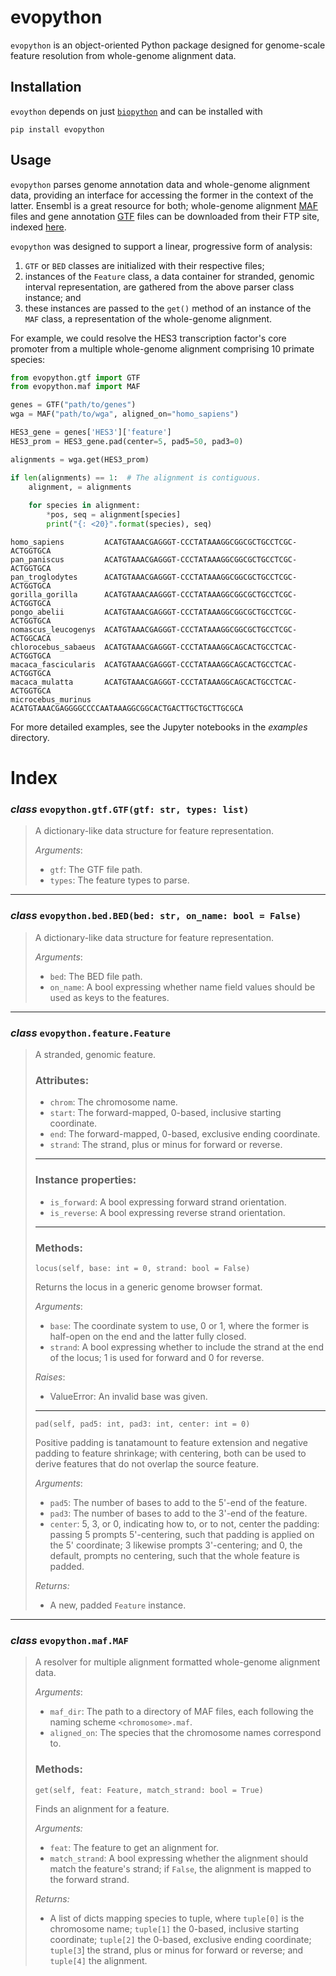 # evopython
`evopython` is an object-oriented Python package designed for genome-scale
feature resolution from whole-genome alignment data.

## Installation
`evoython` depends on just 
[`biopython`](https://github.com/biopython/biopython) and can be installed with
```commandline
pip install evopython
```

## Usage
`evopython` parses genome annotation data and whole-genome alignment data, 
providing an interface for accessing the former in the context of the latter.
Ensembl is a great resource for both; whole-genome alignment 
[MAF](https://genome.ucsc.edu/FAQ/FAQformat.html#format5) files and gene
annotation [GTF](https://genome.ucsc.edu/FAQ/FAQformat.html#format4) files can
be downloaded from their FTP site, indexed 
[here](https://useast.ensembl.org/info/data/ftp/index.html).

`evopython` was designed to support a linear, progressive form of analysis:
1. `GTF` or `BED` classes are initialized with their respective files;
2. instances of the `Feature` class, a data container for stranded, genomic 
interval representation, are gathered from the above parser class instance; 
and
3. these instances are passed to the `get()` method of an instance of the `MAF` 
class, a representation of the whole-genome alignment.

For example, we could resolve the HES3 transcription factor's core promoter 
from a multiple whole-genome alignment comprising 10 primate species:
```python
from evopython.gtf import GTF
from evopython.maf import MAF

genes = GTF("path/to/genes")
wga = MAF("path/to/wga", aligned_on="homo_sapiens")

HES3_gene = genes['HES3']['feature']
HES3_prom = HES3_gene.pad(center=5, pad5=50, pad3=0)

alignments = wga.get(HES3_prom)

if len(alignments) == 1:  # The alignment is contiguous.
    alignment, = alignments
    
    for species in alignment:
        *pos, seq = alignment[species]
        print("{: <20}".format(species), seq)
```
```
homo_sapiens         ACATGTAAACGAGGGT-CCCTATAAAGGCGGCGCTGCCTCGC-ACTGGTGCA
pan_paniscus         ACATGTAAACGAGGGT-CCCTATAAAGGCGGCGCTGCCTCGC-ACTGGTGCA
pan_troglodytes      ACATGTAAACGAGGGT-CCCTATAAAGGCGGCGCTGCCTCGC-ACTGGTGCA
gorilla_gorilla      ACATGTAAACAAGGGT-CCCTATAAAGGCGGCGCTGCCTCGC-ACTGGTGCA
pongo_abelii         ACATGTAAACGAGGGT-CCCTATAAAGGCGGCGCTGCCTCGC-ACTGGTGCA
nomascus_leucogenys  ACATGTAAACGAGGGT-CCCTATAAAGGCGGCGCTGCCTCGC-ACTGGCACA
chlorocebus_sabaeus  ACATGTAAACGAGGGT-CCCTATAAAGGCAGCACTGCCTCAC-ACTGGTGCA
macaca_fascicularis  ACATGTAAACGAGGGT-CCCTATAAAGGCAGCACTGCCTCAC-ACTGGTGCA
macaca_mulatta       ACATGTAAACGAGGGT-CCCTATAAAGGCAGCACTGCCTCAC-ACTGGTGCA
microcebus_murinus   ACATGTAAACGAGGGGCCCCAATAAAGGCGGCACTGACTTGCTGCTTGCGCA
```
For more detailed examples, see the Jupyter notebooks in the *examples*
directory.

# Index
### *class* `evopython.gtf.GTF(gtf: str, types: list)`
> A dictionary-like data structure for feature representation.
> 
> *Arguments*:
> - `gtf`: The GTF file path.
> - `types`: The feature types to parse.
----
### *class* `evopython.bed.BED(bed: str, on_name: bool = False)`
> A dictionary-like data structure for feature representation.
> 
> *Arguments*:
> - `bed`: The BED file path.
> - `on_name`: A bool expressing whether name field values should be 
used as keys to the features.
----
### *class* `evopython.feature.Feature`
> A stranded, genomic feature.
>
> ### Attributes:
> - `chrom`: The chromosome name.
> - `start`: The forward-mapped, 0-based, inclusive starting coordinate.
> - `end`: The forward-mapped, 0-based, exclusive ending coordinate.
> - `strand`: The strand, plus or minus for forward or reverse.
> ----
> ### Instance properties:
> - `is_forward`: A bool expressing forward strand orientation.
> - `is_reverse`: A bool expressing reverse strand orientation.
> ----
> ### Methods:
> 
> `locus(self, base: int = 0, strand: bool = False)`
> 
> Returns the locus in a generic genome browser format.
> 
> *Arguments*:
> - `base`: The coordinate system to use, 0 or 1, where the former is
> half-open on the end and the latter fully closed.
> - `strand`: A bool expressing whether to include the strand at the end
> of the locus; 1 is used for forward and 0 for reverse.
>
> *Raises*:
> - ValueError: An invalid base was given.
> ----
> `pad(self, pad5: int, pad3: int, center: int = 0)`
> 
> Positive padding is tanatamount to feature extension and negative 
> padding to feature shrinkage; with centering, both can be used to 
> derive features that do not overlap the source feature.
> 
> *Arguments*:
> - `pad5`: The number of bases to add to the 5'-end of the feature.
> - `pad3`: The number of bases to add to the 3'-end of the feature.
> - `center`: 5, 3, or 0, indicating how to, or to not, center the padding: 
passing 5 prompts 5'-centering, such that padding is  applied on the 5' 
coordinate; 3 likewise prompts 3'-centering; and 0, the default, prompts no 
centering, such that the whole feature is padded.
> 
> *Returns:*
> - A new, padded `Feature` instance.
----
### *class* `evopython.maf.MAF`
> A resolver for multiple alignment formatted whole-genome alignment data.
>
> *Arguments*:
> - `maf_dir`: The path to a directory of MAF files, each following the 
naming scheme `<chromosome>.maf`.
> - `aligned_on`: The species that the chromosome names correspond to.
>
> ### Methods:
> 
> `get(self, feat: Feature, match_strand: bool = True)`
> 
> Finds an alignment for a feature.
> 
> *Arguments:*
> - `feat`: The feature to get an alignment for.
> - `match_strand`: A bool expressing whether the alignment should match the 
> feature's strand; if `False`, the alignment is mapped to the forward strand.
>
> *Returns:*
> - A list of dicts mapping species to tuple, where `tuple[0]` is the 
> chromosome name; `tuple[1]` the 0-based, inclusive starting coordinate; 
> `tuple[2]` the 0-based, exclusive ending coordinate; `tuple[3`] the strand, 
> plus or minus for forward or reverse; and `tuple[4]` the alignment.
> 
